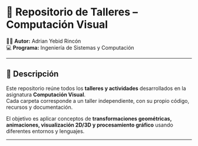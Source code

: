 # 📘 Repositorio de Talleres – Computación Visual

👨‍🎓 **Autor:** Adrian Yebid Rincón  
💻 **Programa:** Ingeniería de Sistemas y Computación  

---

## 📖 Descripción

Este repositorio reúne todos los **talleres y actividades** desarrollados en la asignatura **Computación Visual**.  
Cada carpeta corresponde a un taller independiente, con su propio código, recursos y documentación.  

El objetivo es aplicar conceptos de **transformaciones geométricas, animaciones, visualización 2D/3D y procesamiento gráfico** usando diferentes entornos y lenguajes.

---

